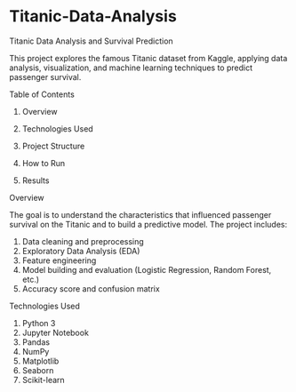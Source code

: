 # Titanic-Data-Analysis
Titanic Data Analysis and Survival Prediction

This project explores the famous Titanic dataset from Kaggle, applying data analysis, visualization, and machine learning techniques to predict passenger survival.

Table of Contents

1. Overview

2. Technologies Used

3. Project Structure

4. How to Run

5. Results


Overview

The goal is to understand the characteristics that influenced passenger survival on the Titanic and to build a predictive model. The project includes:

1. Data cleaning and preprocessing
2. Exploratory Data Analysis (EDA)
3. Feature engineering
4. Model building and evaluation (Logistic Regression, Random Forest, etc.)
5. Accuracy score and confusion matrix


Technologies Used

1. Python 3
2. Jupyter Notebook
3. Pandas
4. NumPy
5. Matplotlib
6. Seaborn
7. Scikit-learn
